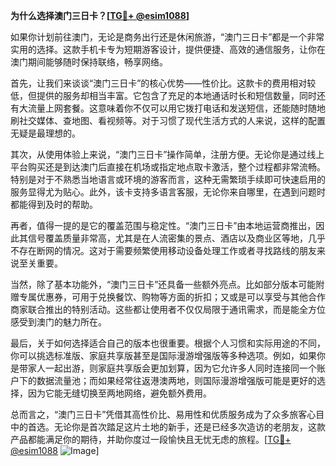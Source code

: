 **为什么选择澳门三日卡？[[TG💪+ @esim1088](https://t.me/s/esim1088)]**

如果你计划前往澳门，无论是商务出行还是休闲旅游，“澳门三日卡”都是一个非常实用的选择。这款手机卡专为短期游客设计，提供便捷、高效的通信服务，让你在澳门期间能够随时保持联络，畅享网络。

首先，让我们来谈谈“澳门三日卡”的核心优势——性价比。这款卡的费用相对较低，但提供的服务却相当丰富。它包含了充足的本地通话时长和短信数量，同时还有大流量上网套餐。这意味着你不仅可以用它拨打电话和发送短信，还能随时随地刷社交媒体、查地图、看视频等。对于习惯了现代生活方式的人来说，这样的配置无疑是最理想的。

其次，从使用体验上来说，“澳门三日卡”操作简单，注册方便。无论你是通过线上平台购买还是到达澳门后直接在机场或指定地点取卡激活，整个过程都非常流畅。特别是对于不熟悉当地语言或环境的游客而言，这种无需繁琐手续即可快速启用的服务显得尤为贴心。此外，该卡支持多语言客服，无论你来自哪里，在遇到问题时都能得到及时的帮助。

再者，值得一提的是它的覆盖范围与稳定性。“澳门三日卡”由本地运营商推出，因此其信号覆盖质量非常高，尤其是在人流密集的景点、酒店以及商业区等地，几乎不存在断网的情况。这对于需要频繁使用移动设备处理工作或者寻找路线的朋友来说至关重要。

当然，除了基本功能外，“澳门三日卡”还具备一些额外亮点。比如部分版本可能附赠专属优惠券，可用于兑换餐饮、购物等方面的折扣；又或是可以享受与其他合作商家联合推出的特别活动。这些都让使用者不仅仅局限于通讯需求，而是能全方位感受到澳门的魅力所在。

最后，关于如何选择适合自己的版本也很重要。根据个人习惯和实际用途的不同，你可以挑选标准版、家庭共享版甚至是国际漫游增强版等多种选项。例如，如果你是带家人一起出游，则家庭共享版会更加划算，因为它允许多人同时连接同一个账户下的数据流量池；而如果经常往返港澳两地，则国际漫游增强版可能是更好的选择，因为它能无缝切换至两地网络，避免额外费用。

总而言之，“澳门三日卡”凭借其高性价比、易用性和优质服务成为了众多旅客心目中的首选。无论你是首次踏足这片土地的新手，还是已经多次造访的老朋友，这款产品都能满足你的期待，并助你度过一段愉快且无忧无虑的旅程。[[TG💪+ @esim1088](https://t.me/s/esim1088) ![Image](https://i.postimg.cc/4NQfJmqS/Snipaste-2025-05-13-00-14-12.png)]